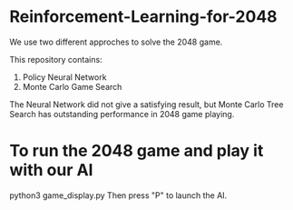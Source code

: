 # Reinforcement-Learning-for-2048
We use two different approches to solve the 2048 game. 

This repository contains:
1. Policy Neural Network 
2. Monte Carlo Game Search

The Neural Network did not give a satisfying result, but Monte Carlo Tree Search has outstanding performance in 2048 game playing.

# To run the 2048 game and play it with our AI

python3 game_display.py
Then press "P" to launch the AI.

